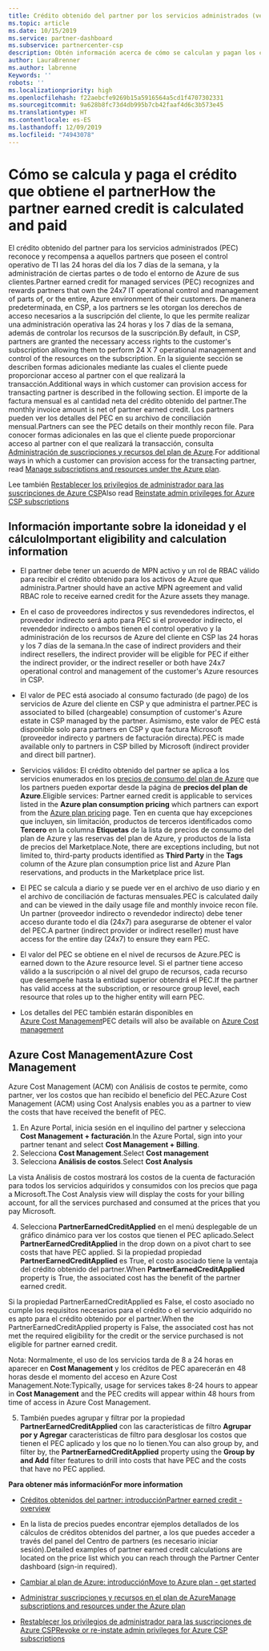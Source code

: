 ```yaml
---
title: Crédito obtenido del partner por los servicios administrados (versión preliminar) | Centro de partners
ms.topic: article
ms.date: 10/15/2019
ms.service: partner-dashboard
ms.subservice: partnercenter-csp
description: Obtén información acerca de cómo se calculan y pagan los créditos obtenidos del partner de Microsoft para los servicios administrados y cómo asegurarte de que cumples los requisitos.
author: LauraBrenner
ms.author: labrenne
Keywords: ''
robots: ''
ms.localizationpriority: high
ms.openlocfilehash: f22aebcfe9269b15a5916564a5cd1f4707302331
ms.sourcegitcommit: 9a628b8fc73d4db995b7cb42faaf4d6c3b573e45
ms.translationtype: HT
ms.contentlocale: es-ES
ms.lasthandoff: 12/09/2019
ms.locfileid: "74943078"
---
```

# <a name="how-the-partner-earned-credit-is-calculated-and-paid"></a><span data-ttu-id="2ee0f-103">Cómo se calcula y paga el crédito que obtiene el partner</span><span class="sxs-lookup"><span data-stu-id="2ee0f-103">How the partner earned credit is calculated and paid</span></span>

<span data-ttu-id="2ee0f-104">El crédito obtenido del partner para los servicios administrados (PEC) reconoce y recompensa a aquellos partners que poseen el control operativo de TI las 24 horas del día los 7 días de la semana, y la administración de ciertas partes o de todo el entorno de Azure de sus clientes.</span><span class="sxs-lookup"><span data-stu-id="2ee0f-104">Partner earned credit for managed services (PEC) recognizes and rewards partners that own the 24x7 IT operational control and management of parts of, or the entire, Azure environment of their customers.</span></span> <span data-ttu-id="2ee0f-105">De manera predeterminada, en CSP, a los partners se les otorgan los derechos de acceso necesarios a la suscripción del cliente, lo que les permite realizar una administración operativa las 24 horas y los 7 días de la semana, además de controlar los recursos de la suscripción.</span><span class="sxs-lookup"><span data-stu-id="2ee0f-105">By default, in CSP, partners are granted the necessary access rights to the customer's subscription allowing them to perform 24 X 7 operational management and control of the resources on the subscription.</span></span> <span data-ttu-id="2ee0f-106">En la siguiente sección se describen formas adicionales mediante las cuales el cliente puede proporcionar acceso al partner con el que realizará la transacción.</span><span class="sxs-lookup"><span data-stu-id="2ee0f-106">Additional ways in which customer can provision access for transacting partner is described in the following section.</span></span> <span data-ttu-id="2ee0f-107">El importe de la factura mensual es al cantidad neta del crédito obtenido del partner.</span><span class="sxs-lookup"><span data-stu-id="2ee0f-107">The monthly invoice amount is net of partner earned credit.</span></span> <span data-ttu-id="2ee0f-108">Los partners pueden ver los detalles del PEC en su archivo de conciliación mensual.</span><span class="sxs-lookup"><span data-stu-id="2ee0f-108">Partners can see the PEC details on their monthly recon file.</span></span> <span data-ttu-id="2ee0f-109">Para conocer formas adicionales en las que el cliente puede proporcionar acceso al partner con el que realizará la transacción, consulta [Administración de suscripciones y recursos del plan de Azure](azure-plan-manage.md).</span><span class="sxs-lookup"><span data-stu-id="2ee0f-109">For additional ways in which a customer can provision access for the transacting partner, read [Manage subscriptions and resources under the Azure plan](azure-plan-manage.md).</span></span>

<span data-ttu-id="2ee0f-110">Lee también [Restablecer los privilegios de administrador para las suscripciones de Azure CSP](revoke-reinstate-csp.md)</span><span class="sxs-lookup"><span data-stu-id="2ee0f-110">Also read [Reinstate admin privileges for Azure CSP subscriptions](revoke-reinstate-csp.md)</span></span>

## <a name="important-eligibility-and-calculation-information"></a><span data-ttu-id="2ee0f-111">Información importante sobre la idoneidad y el cálculo</span><span class="sxs-lookup"><span data-stu-id="2ee0f-111">Important eligibility and calculation information</span></span>

- <span data-ttu-id="2ee0f-112">El partner debe tener un acuerdo de MPN activo y un rol de RBAC válido para recibir el crédito obtenido para los activos de Azure que administra.</span><span class="sxs-lookup"><span data-stu-id="2ee0f-112">Partner should have an active MPN agreement and valid RBAC role to receive earned credit for the Azure assets they manage.</span></span> 

- <span data-ttu-id="2ee0f-113">En el caso de proveedores indirectos y sus revendedores indirectos, el proveedor indirecto será apto para PEC si el proveedor indirecto, el revendedor indirecto o ambos tienen el control operativo y la administración de los recursos de Azure del cliente en CSP las 24 horas y los 7 días de la semana.</span><span class="sxs-lookup"><span data-stu-id="2ee0f-113">In the case of indirect providers and their indirect resellers, the indirect provider will be eligible for PEC if either the indirect provider, or the indirect reseller or both have 24x7 operational control and management of the customer's Azure resources in CSP.</span></span>

- <span data-ttu-id="2ee0f-114">El valor de PEC está asociado al consumo facturado (de pago) de los servicios de Azure del cliente en CSP y que administra el partner.</span><span class="sxs-lookup"><span data-stu-id="2ee0f-114">PEC is associated to billed (chargeable) consumption of customer's Azure estate in CSP managed by the partner.</span></span> <span data-ttu-id="2ee0f-115">Asimismo, este valor de PEC está disponible solo para partners en CSP y que factura Microsoft (proveedor indirecto y partners de facturación directa).</span><span class="sxs-lookup"><span data-stu-id="2ee0f-115">PEC is made available only to partners in CSP billed by Microsoft (indirect provider and direct bill partner).</span></span> 

- <span data-ttu-id="2ee0f-116">Servicios válidos: El crédito obtenido del partner se aplica a los servicios enumerados en los [precios de consumo del plan de Azure](https://partner.microsoft.com/commerce/sales) que los partners pueden exportar desde la página de **precios del plan de Azure**.</span><span class="sxs-lookup"><span data-stu-id="2ee0f-116">Eligible services: Partner earned credit is applicable to services listed in the **Azure plan consumption pricing** which partners can export from the [Azure plan pricing](https://partner.microsoft.com/commerce/sales) page.</span></span> <span data-ttu-id="2ee0f-117">Ten en cuenta que hay excepciones que incluyen, sin limitación, productos de terceros identificados como **Tercero** en la columna **Etiquetas** de la lista de precios de consumo del plan de Azure y las reservas del plan de Azure, y productos de la lista de precios del Marketplace.</span><span class="sxs-lookup"><span data-stu-id="2ee0f-117">Note, there are exceptions including, but not limited to, third-party products identified as **Third Party** in  the **Tags** column of the Azure plan consumption price list and Azure Plan reservations, and products in the Marketplace price list.</span></span>

- <span data-ttu-id="2ee0f-118">El PEC se calcula a diario y se puede ver en el archivo de uso diario y en el archivo de conciliación de facturas mensuales.</span><span class="sxs-lookup"><span data-stu-id="2ee0f-118">PEC is calculated daily and can be viewed in the daily usage file and monthly invoice recon file.</span></span> <span data-ttu-id="2ee0f-119">Un partner (proveedor indirecto o revendedor indirecto) debe tener acceso durante todo el día (24x7) para asegurarse de obtener el valor del PEC.</span><span class="sxs-lookup"><span data-stu-id="2ee0f-119">A partner (indirect provider or indirect reseller) must have access for the entire day (24x7) to ensure they earn PEC.</span></span>  

- <span data-ttu-id="2ee0f-120">El valor del PEC se obtiene en el nivel de recursos de Azure.</span><span class="sxs-lookup"><span data-stu-id="2ee0f-120">PEC is earned down to the Azure resource level.</span></span> <span data-ttu-id="2ee0f-121">Si el partner tiene acceso válido a la suscripción o al nivel del grupo de recursos, cada recurso que desempeñe hasta la entidad superior obtendrá el PEC.</span><span class="sxs-lookup"><span data-stu-id="2ee0f-121">If the partner has valid access at the subscription, or resource group level, each resource that roles up to the higher entity will earn PEC.</span></span>  

- <span data-ttu-id="2ee0f-122">Los detalles del PEC también estarán disponibles en [Azure Cost Management](https://go.microsoft.com/fwlink/?linkid=2106482)</span><span class="sxs-lookup"><span data-stu-id="2ee0f-122">PEC details will also be available on [Azure Cost management](https://go.microsoft.com/fwlink/?linkid=2106482)</span></span>

## <a name="azure-cost-management"></a><span data-ttu-id="2ee0f-123">Azure Cost Management</span><span class="sxs-lookup"><span data-stu-id="2ee0f-123">Azure Cost Management</span></span>

 <span data-ttu-id="2ee0f-124">Azure Cost Management (ACM) con Análisis de costos te permite, como partner, ver los costos que han recibido el beneficio del PEC.</span><span class="sxs-lookup"><span data-stu-id="2ee0f-124">Azure Cost Management (ACM) using Cost Analysis enables you as a partner to view the costs that have received the benefit of PEC.</span></span>  

1. <span data-ttu-id="2ee0f-125">En Azure Portal, inicia sesión en el inquilino del partner y selecciona **Cost Management + facturación**.</span><span class="sxs-lookup"><span data-stu-id="2ee0f-125">In the Azure Portal, sign into your partner tenant and select **Cost Management + Billing**.</span></span>
2.  <span data-ttu-id="2ee0f-126">Selecciona **Cost Management**.</span><span class="sxs-lookup"><span data-stu-id="2ee0f-126">Select **Cost management**</span></span>
3.  <span data-ttu-id="2ee0f-127">Selecciona **Análisis de costos**.</span><span class="sxs-lookup"><span data-stu-id="2ee0f-127">Select **Cost Analysis**</span></span>

<span data-ttu-id="2ee0f-128">La vista Análisis de costos mostrará los costos de la cuenta de facturación para todos los servicios adquiridos y consumidos con los precios que paga a Microsoft.</span><span class="sxs-lookup"><span data-stu-id="2ee0f-128">The Cost Analysis view will display the costs for your billing account, for all the services purchased and consumed at the prices that you pay Microsoft.</span></span>

4.  <span data-ttu-id="2ee0f-129">Selecciona **PartnerEarnedCreditApplied** en el menú desplegable de un gráfico dinámico para ver los costos que tienen el PEC aplicado.</span><span class="sxs-lookup"><span data-stu-id="2ee0f-129">Select **PartnerEarnedCreditApplied** in the drop down on a pivot chart to see costs that have PEC applied.</span></span> <span data-ttu-id="2ee0f-130">Si la propiedad propiedad **PartnerEarnedCreditApplied** es True, el costo asociado tiene la ventaja del crédito obtenido del partner.</span><span class="sxs-lookup"><span data-stu-id="2ee0f-130">When **PartnerEarnedCreditApplied** property is True, the associated cost has the benefit of the partner earned credit.</span></span> 

<span data-ttu-id="2ee0f-131">Si la propiedad PartnerEarnedCreditApplied es False, el costo asociado no cumple los requisitos necesarios para el crédito o el servicio adquirido no es apto para el crédito obtenido por el partner.</span><span class="sxs-lookup"><span data-stu-id="2ee0f-131">When the PartnerEarnedCreditApplied property is False, the associated cost has not met the required eligibility for the credit or the service purchased is not eligible for partner earned credit.</span></span>

<span data-ttu-id="2ee0f-132">Nota: Normalmente, el uso de los servicios tarda de 8 a 24 horas en aparecer en **Cost Management** y los créditos de PEC aparecerán en 48 horas desde el momento del acceso en Azure Cost Management.</span><span class="sxs-lookup"><span data-stu-id="2ee0f-132">Note:Typically, usage for services takes 8-24 hours to appear in **Cost Management** and the PEC credits will appear within 48 hours from time of access in Azure Cost Management.</span></span>

5. <span data-ttu-id="2ee0f-133">También puedes agrupar y filtrar por la propiedad **PartnerEarnedCreditApplied** con las características de filtro **Agrupar por y Agregar** características de filtro para desglosar los costos que tienen el PEC aplicado y los que no lo tienen.</span><span class="sxs-lookup"><span data-stu-id="2ee0f-133">You can also group by, and filter by, the **PartnerEarnedCreditApplied** property using the **Group by and Add** filter features to drill into costs that have PEC and the costs that have no PEC applied.</span></span>

 <span data-ttu-id="2ee0f-134">**Para obtener más información**</span><span class="sxs-lookup"><span data-stu-id="2ee0f-134">**For more information**</span></span>

- [<span data-ttu-id="2ee0f-135">Créditos obtenidos del partner: introducción</span><span class="sxs-lookup"><span data-stu-id="2ee0f-135">Partner earned credit - overview</span></span>](partner-earned-credit.md)

- <span data-ttu-id="2ee0f-136">En la lista de precios puedes encontrar ejemplos detallados de los cálculos de créditos obtenidos del partner, a los que puedes acceder a través del panel del Centro de partners (es necesario iniciar sesión).</span><span class="sxs-lookup"><span data-stu-id="2ee0f-136">Detailed examples of partner earned credit calculations are located on the price list which you can reach through the Partner Center dashboard (sign-in required).</span></span>

- [<span data-ttu-id="2ee0f-137">Cambiar al plan de Azure: introducción</span><span class="sxs-lookup"><span data-stu-id="2ee0f-137">Move to Azure plan - get started</span></span>](azure-plan-get-started.md)

- [<span data-ttu-id="2ee0f-138">Administrar suscripciones y recursos en el plan de Azure</span><span class="sxs-lookup"><span data-stu-id="2ee0f-138">Manage subscriptions and resources under the Azure plan</span></span>](azure-plan-manage.md)

- [<span data-ttu-id="2ee0f-139">Restablecer los privilegios de administrador para las suscripciones de Azure CSP</span><span class="sxs-lookup"><span data-stu-id="2ee0f-139">Revoke or re-instate admin privileges for Azure CSP subscriptions  </span></span>](revoke-reinstate-csp.md)

